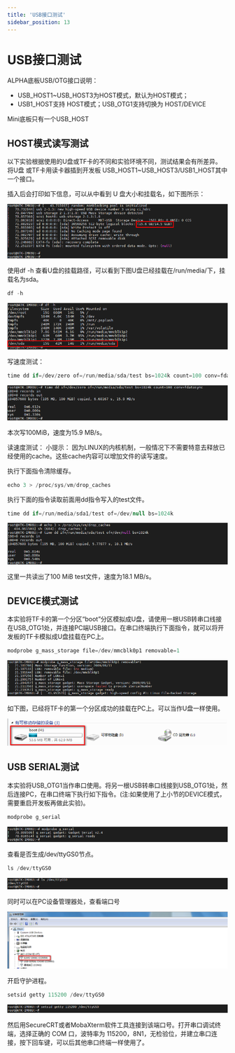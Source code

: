 ```yaml
---
title: 'USB接口测试'
sidebar_position: 13
---
```


# USB接口测试

ALPHA底板USB/OTG接口说明：
+ USB_HOST1~USB_HOST3为HOST模式，默认为HOST模式；
+ USB1_HOST支持 HOST模式；USB_OTG1支持切换为 HOST/DEVICE 

Mini底板只有一个USB_HOST

## HOST模式读写测试

以下实验根据使用的U盘或TF卡的不同和实验环境不同，测试结果会有所差异。
将U盘 或TF卡用读卡器插到开发板 USB_HOST1~USB_HOST3/USB1_HOST其中一个接口。

插入后会打印如下信息，可以从中看到 U 盘大小和挂载名，如下图所示：

![3.13.1](./img/3.13.1.png)

使用df -h 查看U盘的挂载路径，可以看到下图U盘已经挂载在/run/media/下，挂载名为sda。

```c#
df -h
```

![3.13.2](./img/3.13.2.png)

写速度测试：
```c#
time dd if=/dev/zero of=/run/media/sda/test bs=1024k count=100 conv=fdatasync
```

![3.13.3](./img/3.13.3.png)

本次写100MiB，速度为15.9 MB/s。

读速度测试：
小提示：
因为LINUX的内核机制，一般情况下不需要特意去释放已经使用的cache。这些cache内容可以增加文件的读写速度。

执行下面指令清除缓存。
```c#
echo 3 > /proc/sys/vm/drop_caches
```
执行下面的指令读取前面用dd指令写入的test文件。
```c#
time dd if=/run/media/sda1/test of=/dev/null bs=1024k
```

![3.13.4](./img/3.13.4.png)

这里一共读出了100 MiB test文件，速度为18.1 MB/s。

## DEVICE模式测试

本实验将TF卡的第一个分区“boot”分区模拟成U盘，请使用一根USB转串口线接在USB_OTG1处，并连接PC端USB接口。在串口终端执行下面指令，就可以将开发板的TF卡模拟成U盘挂载在PC上。

```c#
modprobe g_mass_storage file=/dev/mmcblk0p1 removable=1
```

![3.13.5](./img/3.13.5.png)

如下图，已经将TF卡的第一个分区成功的挂载在PC上。可以当作U盘一样使用。

![3.13.6](./img/3.13.6.png)

## USB SERIAL测试

本实验将USB_OTG1当作串口使用。将另一根USB转串口线接到USB_OTG1处，然后连接PC，在串口终端下执行如下指令。(注:如果使用了上小节的DEVICE模式，需要重启开发板再做此实验)。

```c#
modprobe g_serial
```

![3.13.7](./img/3.13.7.png)

查看是否生成/dev/ttyGS0节点。
```c#
ls /dev/ttyGS0
```

![3.13.8](./img/3.13.8.png)

同时可以在PC设备管理器处，查看端口号

![3.13.9](./img/3.13.9.png)

开启守护进程。
```c#
setsid getty 115200 /dev/ttyGS0 
```

![3.13.10](./img/3.13.10.png)

然后用SecureCRT或者MobaXterm软件工具连接到该端口号。打开串口调试终端，选择正确的 COM 口，波特率为 115200，8N1，无检验位，并建立串口连接，按下回车键，可以后其他串口终端一样使用了。






